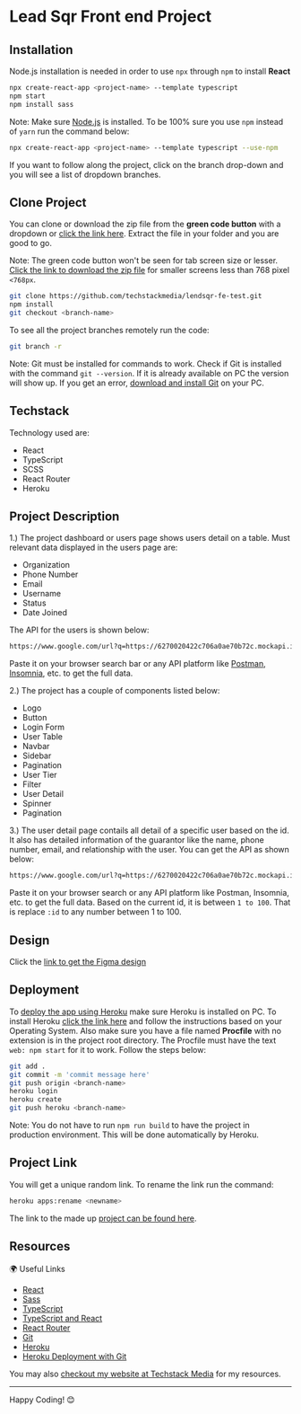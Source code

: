 # Lead Sqr Front end Project

## Installation

Node.js installation is needed in order to use `npx` through `npm` to install **React**

```bash
npx create-react-app <project-name> --template typescript
npm start
npm install sass
```

Note: Make sure [Node.js](https://nodejs.org/en/) is installed. To be 100% sure you use `npm` instead of `yarn` run the command below:

```bash
npx create-react-app <project-name> --template typescript --use-npm
```

If you want to follow along the project, click on the branch drop-down and you will see a list of dropdown branches.

## Clone Project

You can clone or download the zip file from the **green code button** with a dropdown or [click the link here](https://github.com/techstackmedia/lendsqr-fe-test/archive/refs/heads/master.zip). Extract the file in your folder and you are good to go.

Note: The green code button won't be seen for tab screen size or lesser. [Click the link to download the zip file](https://github.com/techstackmedia/lendsqr-fe-test/archive/refs/heads/master.zip) for smaller screens less than 768 pixel `<768px`.

```bash
git clone https://github.com/techstackmedia/lendsqr-fe-test.git
npm install
git checkout <branch-name>
```

To see all the project branches remotely run the code:

```bash
git branch -r
```

Note: Git must be installed for commands to work. Check if Git is installed with the command `git --version`. If it is already available on PC the version will show up. If you get an error, [download and install Git](https://git-scm.com/downloads) on your PC.

## Techstack

Technology used are:

- React
- TypeScript
- SCSS
- React Router
- Heroku

## Project Description

1.) The project dashboard or users page shows users detail on a table. Must relevant data displayed in the users page are:

- Organization
- Phone Number
- Email
- Username
- Status
- Date Joined

The API for the users is shown below:

```txt
https://www.google.com/url?q=https://6270020422c706a0ae70b72c.mockapi.io/lendsqr/api/v1/users/
```

Paste it on your browser search bar or any API platform like [Postman](https://www.postman.com/), [Insomnia](https://insomnia.rest/), etc. to get the full data.

2.) The project has a couple of components listed below:

- Logo
- Button
- Login Form
- User Table
- Navbar
- Sidebar
- Pagination
- User Tier
- Filter
- User Detail
- Spinner
- Pagination

3.) The user detail page contails all detail of a specific user based on the id. It also has detailed information of the guarantor like the name, phone number, email, and relationship with the user. You can get the API as shown below:

 ```txt
https://www.google.com/url?q=https://6270020422c706a0ae70b72c.mockapi.io/lendsqr/api/v1/users/:id
```

Paste it on your browser search or any API platform like Postman, Insomnia, etc. to get the full data.
Based on the current id, it is between `1 to 100`. That is replace `:id` to any number between 1 to 100.

## Design

Click the [link to get the Figma design](https://www.google.com/url?q=https://www.figma.com/file/ZKILoCoIoy1IESdBpq3GNC/Frontend&sa=D&source=editors&ust=1673861562837685&usg=AOvVaw13_5gDNbAIEaae_KDWvVyu)

## Deployment

To [deploy the app using Heroku](https://www.heroku.com/nodejs) make sure Heroku is installed on PC. To install Heroku [click the link here](https://devcenter.heroku.com/articles/heroku-cli) and follow the instructions based on your Operating System. Also make sure you have a file named **Procfile** with no extension is in the project root directory. The Procfile must have the text `web: npm start` for it to work. Follow the steps below:

```bash
git add .
git commit -m 'commit message here'
git push origin <branch-name>
heroku login
heroku create
git push heroku <branch-name>
```

Note: You do not have to run `npm run build` to have the project in production environment. This will be done automatically by Heroku.

## Project Link

You will get a unique random link. To rename the link run the command:

```bash
heroku apps:rename <newname>
```

The link to the made up [project can be found here](https://bello-osagie-lendsqr-fe-test.herokuapp.com/).

## Resources

🌍 Useful Links

- [React](https://beta.reactjs.org/)
- [Sass](http://sass-lang.com/)
- [TypeScript](https://www.typescriptlang.org/)
- [TypeScript and React](https://www.typescriptlang.org/docs/handbook/react.html)
- [React Router](https://reactrouter.com/en/main)
- [Git](https://git-scm.com/)
- [Heroku](https://www.heroku.com)
- [Heroku Deployment with Git](https://devcenter.heroku.com/articles/git)

You may also [checkout my website at Techstack Media](https://techstackmedia.com) for my resources.

---

Happy Coding! 😊
